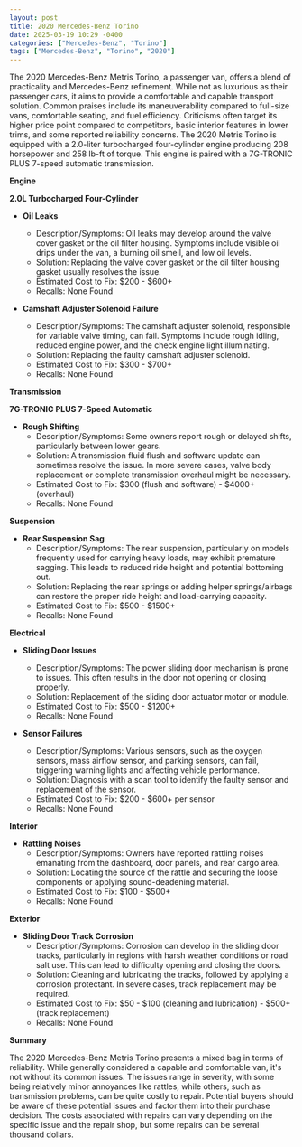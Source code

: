 ```yaml
---
layout: post
title: 2020 Mercedes-Benz Torino
date: 2025-03-19 10:29 -0400
categories: ["Mercedes-Benz", "Torino"]
tags: ["Mercedes-Benz", "Torino", "2020"]
---
```

The 2020 Mercedes-Benz Metris Torino, a passenger van, offers a blend of practicality and Mercedes-Benz refinement. While not as luxurious as their passenger cars, it aims to provide a comfortable and capable transport solution. Common praises include its maneuverability compared to full-size vans, comfortable seating, and fuel efficiency. Criticisms often target its higher price point compared to competitors, basic interior features in lower trims, and some reported reliability concerns. The 2020 Metris Torino is equipped with a 2.0-liter turbocharged four-cylinder engine producing 208 horsepower and 258 lb-ft of torque. This engine is paired with a 7G-TRONIC PLUS 7-speed automatic transmission.

**Engine**

**2.0L Turbocharged Four-Cylinder**

*   **Oil Leaks**
    *   Description/Symptoms: Oil leaks may develop around the valve cover gasket or the oil filter housing. Symptoms include visible oil drips under the van, a burning oil smell, and low oil levels.
    *   Solution: Replacing the valve cover gasket or the oil filter housing gasket usually resolves the issue.
    *   Estimated Cost to Fix: $200 - $600+
    *   Recalls: None Found

*   **Camshaft Adjuster Solenoid Failure**
    * Description/Symptoms: The camshaft adjuster solenoid, responsible for variable valve timing, can fail. Symptoms include rough idling, reduced engine power, and the check engine light illuminating.
    * Solution: Replacing the faulty camshaft adjuster solenoid.
    * Estimated Cost to Fix: $300 - $700+
    * Recalls: None Found

**Transmission**

**7G-TRONIC PLUS 7-Speed Automatic**

*   **Rough Shifting**
    *   Description/Symptoms: Some owners report rough or delayed shifts, particularly between lower gears.
    *   Solution: A transmission fluid flush and software update can sometimes resolve the issue. In more severe cases, valve body replacement or complete transmission overhaul might be necessary.
    *   Estimated Cost to Fix: $300 (flush and software) - $4000+ (overhaul)
    *   Recalls: None Found

**Suspension**

*   **Rear Suspension Sag**
    *   Description/Symptoms: The rear suspension, particularly on models frequently used for carrying heavy loads, may exhibit premature sagging. This leads to reduced ride height and potential bottoming out.
    *   Solution: Replacing the rear springs or adding helper springs/airbags can restore the proper ride height and load-carrying capacity.
    *   Estimated Cost to Fix: $500 - $1500+
    *   Recalls: None Found

**Electrical**

*   **Sliding Door Issues**
    * Description/Symptoms: The power sliding door mechanism is prone to issues. This often results in the door not opening or closing properly.
    * Solution: Replacement of the sliding door actuator motor or module.
    * Estimated Cost to Fix: $500 - $1200+
    * Recalls: None Found

*   **Sensor Failures**
    *   Description/Symptoms: Various sensors, such as the oxygen sensors, mass airflow sensor, and parking sensors, can fail, triggering warning lights and affecting vehicle performance.
    *   Solution: Diagnosis with a scan tool to identify the faulty sensor and replacement of the sensor.
    *   Estimated Cost to Fix: $200 - $600+ per sensor
    *   Recalls: None Found

**Interior**

*   **Rattling Noises**
    *   Description/Symptoms: Owners have reported rattling noises emanating from the dashboard, door panels, and rear cargo area.
    *   Solution: Locating the source of the rattle and securing the loose components or applying sound-deadening material.
    *   Estimated Cost to Fix: $100 - $500+
    *   Recalls: None Found

**Exterior**

*   **Sliding Door Track Corrosion**
    *   Description/Symptoms: Corrosion can develop in the sliding door tracks, particularly in regions with harsh weather conditions or road salt use. This can lead to difficulty opening and closing the doors.
    *   Solution: Cleaning and lubricating the tracks, followed by applying a corrosion protectant. In severe cases, track replacement may be required.
    *   Estimated Cost to Fix: $50 - $100 (cleaning and lubrication) - $500+ (track replacement)
    *   Recalls: None Found

**Summary**

The 2020 Mercedes-Benz Metris Torino presents a mixed bag in terms of reliability. While generally considered a capable and comfortable van, it's not without its common issues. The issues range in severity, with some being relatively minor annoyances like rattles, while others, such as transmission problems, can be quite costly to repair. Potential buyers should be aware of these potential issues and factor them into their purchase decision. The costs associated with repairs can vary depending on the specific issue and the repair shop, but some repairs can be several thousand dollars.

